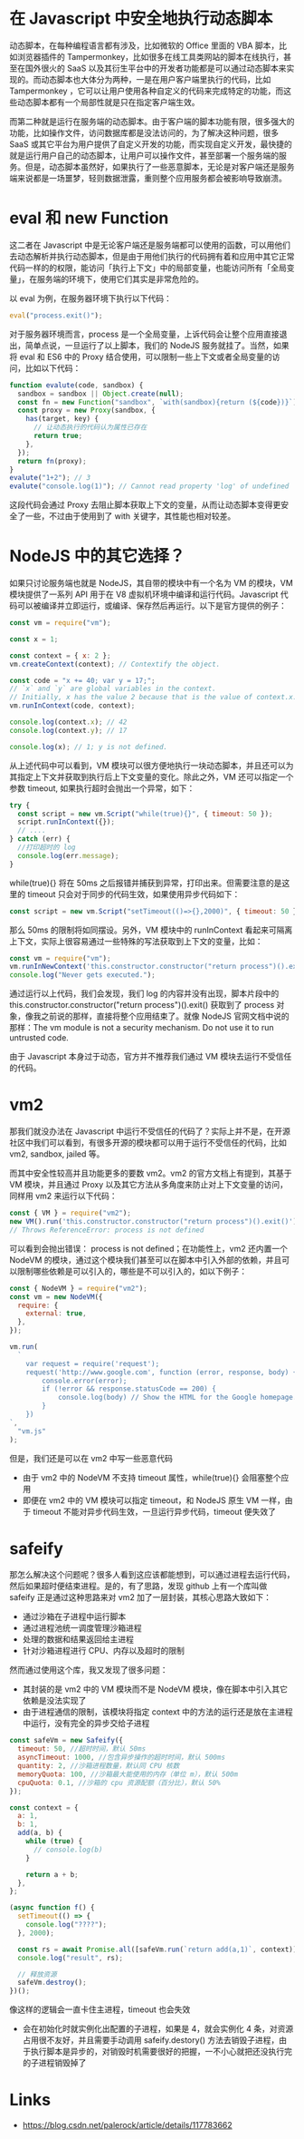 # 在 Javascript 中安全地执行动态脚本

动态脚本，在每种编程语言都有涉及，比如微软的 Office 里面的 VBA 脚本，比如浏览器插件的 Tampermonkey，比如很多在线工具类网站的脚本在线执行，甚至在国外很火的 SaaS 以及其衍生平台中的开发者功能都是可以通过动态脚本来实现的。而动态脚本也大体分为两种，一是在用户客户端里执行的代码，比如 Tampermonkey ，它可以让用户使用各种自定义的代码来完成特定的功能，而这些动态脚本都有一个局部性就是只在指定客户端生效。

而第二种就是运行在服务端的动态脚本。由于客户端的脚本功能有限，很多强大的功能，比如操作文件，访问数据库都是没法访问的，为了解决这种问题，很多 SaaS 或其它平台为用户提供了自定义开发的功能，而实现自定义开发，最快捷的就是运行用户自己的动态脚本，让用户可以操作文件，甚至部署一个服务端的服务。但是，动态脚本虽然好，如果执行了一些恶意脚本，无论是对客户端还是服务端来说都是一场噩梦，轻则数据泄露，重则整个应用服务都会被影响导致崩溃。

# eval 和 new Function

这二者在 Javascript 中是无论客户端还是服务端都可以使用的函数，可以用他们去动态解析并执行动态脚本，但是由于用他们执行的代码拥有着和应用中其它正常代码一样的的权限，能访问「执行上下文」中的局部变量，也能访问所有「全局变量」，在服务端的环境下，使用它们其实是非常危险的。

以 eval 为例，在服务器环境下执行以下代码：

```js
eval("process.exit()");
```

对于服务器环境而言，process 是一个全局变量，上诉代码会让整个应用直接退出，简单点说，一旦运行了以上脚本，我们的 NodeJS 服务就挂了。当然，如果将 eval 和 ES6 中的 Proxy 结合使用，可以限制一些上下文或者全局变量的访问，比如以下代码：

```js
function evalute(code, sandbox) {
  sandbox = sandbox || Object.create(null);
  const fn = new Function("sandbox", `with(sandbox){return (${code})}`);
  const proxy = new Proxy(sandbox, {
    has(target, key) {
      // 让动态执行的代码认为属性已存在
      return true;
    },
  });
  return fn(proxy);
}
evalute("1+2"); // 3
evalute("console.log(1)"); // Cannot read property 'log' of undefined
```

这段代码会通过 Proxy 去阻止脚本获取上下文的变量，从而让动态脚本变得更安全了一些，不过由于使用到了 with 关键字，其性能也相对较差。

# NodeJS 中的其它选择？

如果只讨论服务端也就是 NodeJS，其自带的模块中有一个名为 VM 的模块，VM 模块提供了一系列 API 用于在 V8 虚拟机环境中编译和运行代码。Javascript 代码可以被编译并立即运行，或编译、保存然后再运行。以下是官方提供的例子：

```js
const vm = require("vm");

const x = 1;

const context = { x: 2 };
vm.createContext(context); // Contextify the object.

const code = "x += 40; var y = 17;";
// `x` and `y` are global variables in the context.
// Initially, x has the value 2 because that is the value of context.x.
vm.runInContext(code, context);

console.log(context.x); // 42
console.log(context.y); // 17

console.log(x); // 1; y is not defined.
```

从上述代码中可以看到，VM 模块可以很方便地执行一块动态脚本，并且还可以为其指定上下文并获取到执行后上下文变量的变化。除此之外，VM 还可以指定一个参数 timeout, 如果执行超时会抛出一个异常，如下：

```js
try {
  const script = new vm.Script("while(true){}", { timeout: 50 });
  script.runInContext({});
  // ....
} catch (err) {
  //打印超时的 log
  console.log(err.message);
}
```

while(true){} 将在 50ms 之后报错并捕获到异常，打印出来。但需要注意的是这里的 timeout 只会对于同步的代码生效，如果使用异步代码如下：

```js
const script = new vm.Script("setTimeout(()=>{},2000)", { timeout: 50 });
```

那么 50ms 的限制将如同摆设。另外，VM 模块中的 runInContext 看起来可隔离上下文，实际上很容易通过一些特殊的写法获取到上下文的变量，比如：

```js
const vm = require("vm");
vm.runInNewContext('this.constructor.constructor("return process")().exit()');
console.log("Never gets executed.");
```

通过运行以上代码，我们会发现，我们 log 的内容并没有出现，脚本片段中的 this.constructor.constructor("return process")().exit() 获取到了 process 对象，像我之前说的那样，直接将整个应用结束了。就像 NodeJS 官网文档中说的那样：The vm module is not a security mechanism. Do not use it to run untrusted code.

由于 Javascript 本身过于动态，官方并不推荐我们通过 VM 模块去运行不受信任的代码。

# vm2

那我们就没办法在 Javascript 中运行不受信任的代码了？实际上并不是，在开源社区中我们可以看到，有很多开源的模块都可以用于运行不受信任的代码，比如 vm2, sandbox, jailed 等。

而其中安全性较高并且功能更多的要数 vm2。vm2 的官方文档上有提到，其基于 VM 模块，并且通过 Proxy 以及其它方法从多角度来防止对上下文变量的访问，同样用 vm2 来运行以下代码：

```js
const { VM } = require("vm2");
new VM().run('this.constructor.constructor("return process")().exit()');
// Throws ReferenceError: process is not defined
```

可以看到会抛出错误： process is not defined；在功能性上，vm2 还内置一个 NodeVM 的模块，通过这个模块我们甚至可以在脚本中引入外部的依赖，并且可以限制哪些依赖是可以引入的，哪些是不可以引入的，如以下例子：

```js
const { NodeVM } = require("vm2");
const vm = new NodeVM({
  require: {
    external: true,
  },
});

vm.run(
  `
    var request = require('request');
    request('http://www.google.com', function (error, response, body) {
        console.error(error);
        if (!error && response.statusCode == 200) {
            console.log(body) // Show the HTML for the Google homepage.
        }
    })
`,
  "vm.js"
);
```

但是，我们还是可以在 vm2 中写一些恶意代码

- 由于 vm2 中的 NodeVM 不支持 timeout 属性，while(true){} 会阻塞整个应用
- 即便在 vm2 中的 VM 模块可以指定 timeout，和 NodeJS 原生 VM 一样，由于 timeout 不能对异步代码生效，一旦运行异步代码，timeout 便失效了

# safeify

那怎么解决这个问题呢？很多人看到这应该都能想到，可以通过进程去运行代码，然后如果超时便结束进程。是的，有了思路，发现 github 上有一个库叫做 safeify 正是通过这种思路来对 vm2 加了一层封装，其核心思路大致如下：

- 通过沙箱在子进程中运行脚本
- 通过进程池统一调度管理沙箱进程
- 处理的数据和结果返回给主进程
- 针对沙箱进程进行 CPU、内存以及超时的限制

然而通过使用这个库，我又发现了很多问题：

- 其封装的是 vm2 中的 VM 模块而不是 NodeVM 模块，像在脚本中引入其它依赖是没法实现了
- 由于进程通信的限制，该模块将指定 context 中的方法的运行还是放在主进程中运行，没有完全的异步交给子进程

```js
const safeVm = new Safeify({
  timeout: 50, //超时时间，默认 50ms
  asyncTimeout: 1000, //包含异步操作的超时时间，默认 500ms
  quantity: 2, //沙箱进程数量，默认同 CPU 核数
  memoryQuota: 100, //沙箱最大能使用的内存（单位 m），默认 500m
  cpuQuota: 0.1, //沙箱的 cpu 资源配额（百分比），默认 50%
});

const context = {
  a: 1,
  b: 1,
  add(a, b) {
    while (true) {
      // console.log(b)
    }

    return a + b;
  },
};

(async function f() {
  setTimeout(() => {
    console.log("????");
  }, 2000);

  const rs = await Promise.all([safeVm.run(`return add(a,1)`, context)]);
  console.log("result", rs);

  // 释放资源
  safeVm.destroy();
})();
```

像这样的逻辑会一直卡住主进程，timeout 也会失效

- 会在初始化时就实例化出配置的子进程，如果是 4，就会实例化 4 条，对资源占用很不友好，并且需要手动调用 safeify.destory() 方法去销毁子进程，由于执行脚本是异步的，对销毁时机需要很好的把握，一不小心就把还没执行完的子进程销毁掉了

# Links

- https://blog.csdn.net/palerock/article/details/117783662
